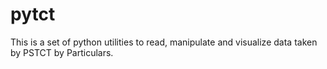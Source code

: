 # pytct
This is a set of python utilities to read, manipulate and visualize data taken by PSTCT by Particulars.

